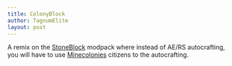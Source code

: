 ```yaml
---
title: ColonyBlock
author: TagnumElite
layout: post
---
```

A remix on the [StoneBlock] modpack where instead of AE/RS autocrafting, you will have to use [Minecolonies] citizens to the autocrafting.

[Minecolonies]: https://minecolonies.com
[StoneBlock]: https://www.curseforge.com/minecraft/modpacks/stoneblock
